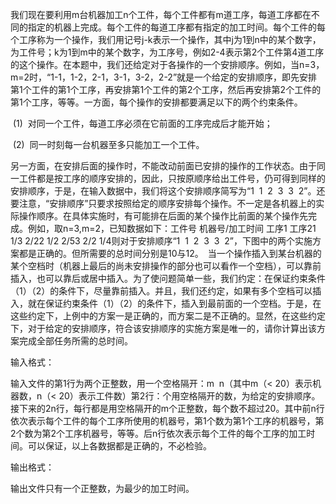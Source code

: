 我们现在要利用m台机器加工n个工件，每个工件都有m道工序，每道工序都在不同的指定的机器上完成。每个工件的每道工序都有指定的加工时间。每个工件的每个工序称为一个操作，我们用记号j-k表示一个操作，其中j为1到n中的某个数字，为工件号；k为1到m中的某个数字，为工序号，例如2-4表示第2个工件第4道工序的这个操作。在本题中，我们还给定对于各操作的一个安排顺序。例如，当n=3，m=2时，“1-1，1-2，2-1，3-1，3-2，2-2”就是一个给定的安排顺序，即先安排第1个工件的第1个工序，再安排第1个工件的第2个工序，然后再安排第2个工件的第1个工序，等等。一方面，每个操作的安排都要满足以下的两个约束条件。

 (1)  对同一个工件，每道工序必须在它前面的工序完成后才能开始；

 (2)  同一时刻每一台机器至多只能加工一个工件。 

另一方面，在安排后面的操作时，不能改动前面已安排的操作的工作状态。由于同一工件都是按工序的顺序安排的，因此，只按原顺序给出工件号，仍可得到同样的安排顺序，于是，在输入数据中，我们将这个安排顺序简写为“1  1  2  3  3  2”。还要注意，“安排顺序”只要求按照给定的顺序安排每个操作。不一定是各机器上的实际操作顺序。在具体实施时，有可能排在后面的某个操作比前面的某个操作先完成。例如，取n=3,m=2，已知数据如下：工件号 机器号/加工时间 工序1 工序21 1/3 2/22 1/2 2/53 2/2 1/4则对于安排顺序“1  1  2  3  3  2”，下图中的两个实施方案都是正确的。但所需要的总时间分别是10与12。　当一个操作插入到某台机器的某个空档时（机器上最后的尚未安排操作的部分也可以看作一个空档），可以靠前插入，也可以靠后或居中插入。为了使问题简单一些，我们约定：在保证约束条件（1）（2）的条件下，尽量靠前插入。并且，我们还约定，如果有多个空档可以插入，就在保证约束条件（1）（2）的条件下，插入到最前面的一个空档。于是，在这些约定下，上例中的方案一是正确的，而方案二是不正确的。显然，在这些约定下，对于给定的安排顺序，符合该安排顺序的实施方案是唯一的，请你计算出该方案完成全部任务所需的总时间。

输入格式：

输入文件的第1行为两个正整数，用一个空格隔开：m  n（其中m（< 20）表示机器数，n（< 20）表示工件数）第2行：个用空格隔开的数，为给定的安排顺序。接下来的2n行，每行都是用空格隔开的m个正整数，每个数不超过20。其中前n行依次表示每个工件的每个工序所使用的机器号，第1个数为第1个工序的机器号，第2个数为第2个工序机器号，等等。后n行依次表示每个工件的每个工序的加工时间。可以保证，以上各数据都是正确的，不必检验。

输出格式：

输出文件只有一个正整数，为最少的加工时间。
